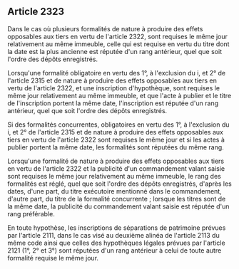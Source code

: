 Article 2323
----
Dans le cas où plusieurs formalités de nature à produire des effets opposables
aux tiers en vertu de l'article 2322, sont requises le même jour relativement au
même immeuble, celle qui est requise en vertu du titre dont la date est la plus
ancienne est réputée d'un rang antérieur, quel que soit l'ordre des dépôts
enregistrés.

Lorsqu'une formalité obligatoire en vertu des 1°, à l'exclusion du i, et 2° de
l'article 2315 et de nature à produire des effets opposables aux tiers en vertu
de l'article 2322, et une inscription d'hypothèque, sont requises le même jour
relativement au même immeuble, et que l'acte à publier et le titre de
l'inscription portent la même date, l'inscription est réputée d'un rang
antérieur, quel que soit l'ordre des dépôts enregistrés.

Si des formalités concurrentes, obligatoires en vertu des 1°, à l'exclusion du
i, et 2° de l'article 2315 et de nature à produire des effets opposables aux
tiers en vertu de l'article 2322 sont requises le même jour et si les actes à
publier portent la même date, les formalités sont réputées du même rang.

Lorsqu'une formalité de nature à produire des effets opposables aux tiers en
vertu de l'article 2322 et la publicité d'un commandement valant saisie sont
requises le même jour relativement au même immeuble, le rang des formalités est
réglé, quel que soit l'ordre des dépôts enregistrés, d'après les dates, d'une
part, du titre exécutoire mentionné dans le commandement, d'autre part, du titre
de la formalité concurrente ; lorsque les titres sont de la même date, la
publicité du commandement valant saisie est réputée d'un rang préférable.

En toute hypothèse, les inscriptions de séparations de patrimoine prévues par
l'article 2111, dans le cas visé au deuxième alinéa de l'article 2113 du même
code ainsi que celles des hypothèques légales prévues par l'article 2121 (1°, 2°
et 3°) sont réputées d'un rang antérieur à celui de toute autre formalité
requise le même jour.
